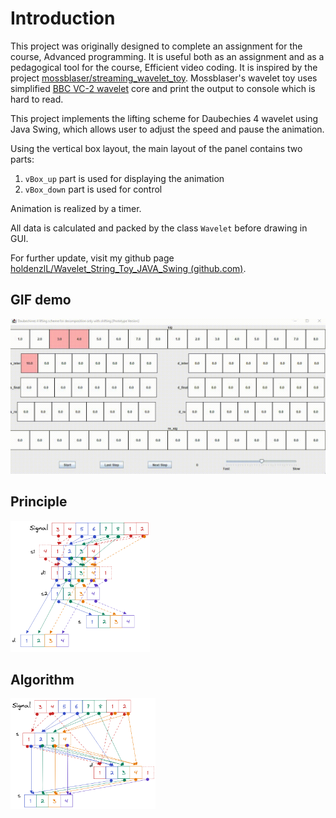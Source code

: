 # Introduction

This project was originally designed to complete an assignment for the course, Advanced programming. It is useful both as an assignment and as a pedagogical tool for the course, Efficient video coding. It is inspired by the project [mossblaser/streaming_wavelet_toy](https://github.com/mossblaser/streaming_wavelet_toy). Mossblaser's wavelet toy uses simplified  [BBC VC-2 wavelet](https://bbc.github.io/vc2_conformance/user_guide/generating_static_analyses.html) core and print the output to console which is hard to read.

This project implements the lifting scheme for Daubechies 4 wavelet using Java Swing, which allows user to adjust the speed and pause the animation.

Using the vertical box layout, the main layout of the panel contains two parts:

1. `vBox_up` part is used for displaying the animation
2. `vBox_down` part is used for control

Animation is realized by a timer.

All data is calculated and packed by the class `Wavelet` before drawing in GUI.

For further update, visit my github page [holdenzlL/Wavelet_String_Toy_JAVA_Swing (github.com)](https://github.com/holdenzlL/Wavelet_String_Toy_JAVA_Swing).

## GIF demo

![demo](./imgs/demo.gif)

## Principle

<img src=".\imgs\shift.png" alt="shift" style="zoom: 30%;" />

## Algorithm

<img src=".\imgs\shift2.png" alt="shift2" style="zoom: 30%;" />

